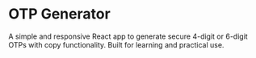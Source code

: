 # OTP Generator
A simple and responsive React app to generate secure 4-digit or 6-digit OTPs with copy functionality. Built for learning and practical use.
